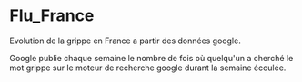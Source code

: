 Flu_France
==========

Evolution de la grippe en France a partir des données google.

Google publie chaque semaine le nombre de fois où quelqu'un a cherché le mot grippe sur le moteur de recherche google durant la semaine écoulée.
